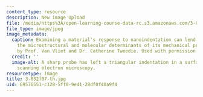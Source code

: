 ```yaml
---
content_type: resource
description: New image Upload
file: /media/https%3A/open-learning-course-data-rc.s3.amazonaws.com/3-032-mechanical-behavior-of-materials-fall-2007/69576551c1285ff09e4128df0f40a9f4_3-032f07-th.jpg
file_type: image/jpeg
image_metadata:
  caption: Examining a material's response to nanoindentation can lend insight to
    the microstructural and molecular determinants of its mechanical properties. (Image
    by Prof. Van Vliet and Dr. Catherine Tweedie. Used with permission.)
  credit: ''
  image-alt: A sharp probe has left a triangular indentation in a surface, shown using
    scanning electron microscopy.
resourcetype: Image
title: 3-032f07-th.jpg
uid: 69576551-c128-5ff0-9e41-28df0f40a9f4
---
```

